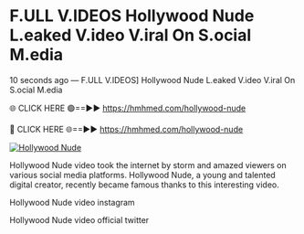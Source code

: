 # F.ULL V.IDEOS Hollywood Nude L.eaked V.ideo V.iral On S.ocial M.edia

10 seconds ago — F.ULL V.IDEOS] Hollywood Nude L.eaked V.ideo V.iral On S.ocial M.edia

🌐 CLICK HERE 🟢==►► https://hmhmed.com/hollywood-nude

🔴 CLICK HERE 🌐==►► https://hmhmed.com/hollywood-nude

[![Hollywood Nude](https://i.imgur.com/dJHk4Zq.gif)](https://hmhmed.com/hollywood-nude)

Hollywood Nude video took the internet by storm and amazed viewers on various social media platforms. Hollywood Nude, a young and talented digital creator, recently became famous thanks to this interesting video.

Hollywood Nude video instagram

Hollywood Nude video official twitter